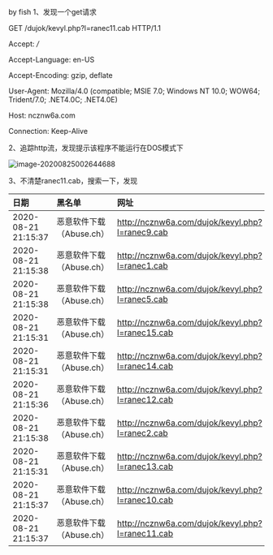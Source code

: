 by fish
1、发现一个get请求

GET /dujok/kevyl.php?l=ranec11.cab HTTP/1.1

Accept: */*

Accept-Language: en-US

Accept-Encoding: gzip, deflate

User-Agent: Mozilla/4.0 (compatible; MSIE 7.0; Windows NT 10.0; WOW64; Trident/7.0; .NET4.0C; .NET4.0E)

Host: ncznw6a.com

Connection: Keep-Alive

2、追踪http流，发现提示该程序不能运行在DOS模式下

![image-20200825002644688](C:\Users\Administrator\AppData\Roaming\Typora\typora-user-images\image-20200825002644688.png)

3、不清楚ranec11.cab，搜索一下，发现

| 日期                | 黑名单                   | 网址                                             |
| :------------------ | :----------------------- | :----------------------------------------------- |
| 2020-08-21 21:15:37 | 恶意软件下载（Abuse.ch） | http://ncznw6a.com/dujok/kevyl.php?l=ranec9.cab  |
| 2020-08-21 21:15:38 | 恶意软件下载（Abuse.ch） | http://ncznw6a.com/dujok/kevyl.php?l=ranec1.cab  |
| 2020-08-21 21:15:38 | 恶意软件下载（Abuse.ch） | http://ncznw6a.com/dujok/kevyl.php?l=ranec5.cab  |
| 2020-08-21 21:15:31 | 恶意软件下载（Abuse.ch） | http://ncznw6a.com/dujok/kevyl.php?l=ranec15.cab |
| 2020-08-21 21:15:31 | 恶意软件下载（Abuse.ch） | http://ncznw6a.com/dujok/kevyl.php?l=ranec14.cab |
| 2020-08-21 21:15:36 | 恶意软件下载（Abuse.ch） | http://ncznw6a.com/dujok/kevyl.php?l=ranec12.cab |
| 2020-08-21 21:15:38 | 恶意软件下载（Abuse.ch） | http://ncznw6a.com/dujok/kevyl.php?l=ranec2.cab  |
| 2020-08-21 21:15:31 | 恶意软件下载（Abuse.ch） | http://ncznw6a.com/dujok/kevyl.php?l=ranec13.cab |
| 2020-08-21 21:15:37 | 恶意软件下载（Abuse.ch） | http://ncznw6a.com/dujok/kevyl.php?l=ranec10.cab |
| 2020-08-21 21:15:37 | 恶意软件下载（Abuse.ch） | http://ncznw6a.com/dujok/kevyl.php?l=ranec11.cab |